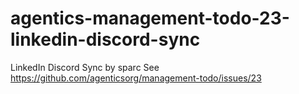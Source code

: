 # agentics-management-todo-23-linkedin-discord-sync
LinkedIn Discord Sync by sparc
See https://github.com/agenticsorg/management-todo/issues/23
